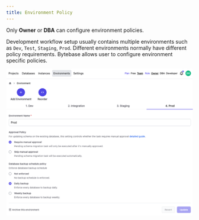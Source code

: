 ```yaml
---
title: Environment Policy
---
```


<hint-block type="info">

Only **Owner** or **DBA** can configure environment policies.

</hint-block>

Development workflow setup usually contains multiple environments such as `Dev`, `Test`, `Staging`, `Prod`. Different environments normally have different policy requirements. Bytebase allows user to configure environment specific policies.

![env-backup-configure](/static/docs/env-backup-configure.png)
